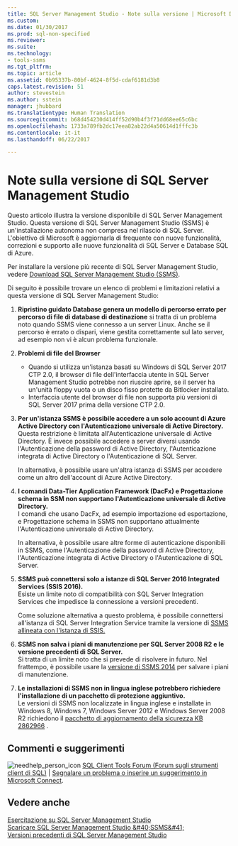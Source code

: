 ```yaml
---
title: SQL Server Management Studio - Note sulla versione | Microsoft Docs
ms.custom: 
ms.date: 01/30/2017
ms.prod: sql-non-specified
ms.reviewer: 
ms.suite: 
ms.technology:
- tools-ssms
ms.tgt_pltfrm: 
ms.topic: article
ms.assetid: 0b95337b-80bf-4624-8f5d-cdaf6181d3b8
caps.latest.revision: 51
author: stevestein
ms.author: sstein
manager: jhubbard
ms.translationtype: Human Translation
ms.sourcegitcommit: b68d454230d414ff52d90b4f3f71dd68ee65c6bc
ms.openlocfilehash: 1733a789fb2dc17eea82ab22d4a50614d1fffc3b
ms.contentlocale: it-it
ms.lasthandoff: 06/22/2017

---
```

# <a name="sql-server-management-studio----release-notes"></a>Note sulla versione di SQL Server Management Studio
Questo articolo illustra la versione disponibile di SQL Server Management Studio.  Questa versione di SQL Server Management Studio (SSMS) è un'installazione autonoma non compresa nel rilascio di SQL Server. L'obiettivo di Microsoft è aggiornarla di frequente con nuove funzionalità, correzioni e supporto alle nuove funzionalità di SQL Server e Database SQL di Azure.  
  
Per installare la versione più recente di SQL Server Management Studio, vedere [Download SQL Server Management Studio &#40;SSMS&#41;](../ssms/download-sql-server-management-studio-ssms.md).  
  
Di seguito è possibile trovare un elenco di problemi e limitazioni relativi a questa versione di SQL Server Management Studio:  

1. **Ripristino guidato Database genera un modello di percorso errato per percorso di file di database di destinazione** 
    si tratta di un problema noto quando SSMS viene connesso a un server Linux. Anche se il percorso è errato o dispari, viene gestita correttamente sul lato server, ad esempio non vi è alcun problema funzionale.

2. **Problemi di file del Browser**
    - Quando si utilizza un'istanza basati su Windows di SQL Server 2017 CTP 2.0, il browser di file dell'interfaccia utente in SQL Server Management Studio potrebbe non riuscire aprire, se il server ha un'unità floppy vuota o un disco fisso protette da Bitlocker installato. 
    - Interfaccia utente del browser di file non supporta più versioni di SQL Server 2017 prima della versione CTP 2.0.
    


3. **Per un'istanza SSMS è possibile accedere a un solo account di Azure Active Directory con l'Autenticazione universale di Active Directory.**  
    Questa restrizione è limitata all'Autenticazione universale di Active Directory. È invece possibile accedere a server diversi usando l'Autenticazione della password di Active Directory, l'Autenticazione integrata di Active Directory o l'Autenticazione di SQL Server.
    
    In alternativa, è possibile usare un'altra istanza di SSMS per accedere come un altro dell'account di Azure Active Directory. 
    
4. **I comandi Data-Tier Application Framework (DacFx) e Progettazione schema in SSM non supportano l'Autenticazione universale di Active Directory.**  
    I comandi che usano DacFx, ad esempio importazione ed esportazione, e Progettazione schema in SSMS non supportano attualmente l'Autenticazione universale di Active Directory.
    
    In alternativa, è possibile usare altre forme di autenticazione disponibili in SSMS, come l'Autenticazione della password di Active Directory, l'Autenticazione integrata di Active Directory o l'Autenticazione di SQL Server.

5. **SSMS può connettersi solo a istanze di SQL Server 2016 Integrated Services (SSIS 2016).**  
    Esiste un limite noto di compatibilità con SQL Server Integration Services che impedisce la connessione a versioni precedenti.
    
    Come soluzione alternativa a questo problema, è possibile connettersi all'istanza di SQL Server Integration Service tramite la versione di [SSMS allineata con l'istanza di SSIS.](../ssms/previous-sql-server-management-studio-releases.md) 
  
5. **SSMS non salva i piani di manutenzione per SQL Server 2008 R2 e le versione precedenti di SQL Server.**  
    Si tratta di un limite noto che si prevede di risolvere in futuro. Nel frattempo, è possibile usare la [versione di SSMS 2014](../ssms/previous-sql-server-management-studio-releases.md) per salvare i piani di manutenzione.  
    
5. **Le installazioni di SSMS non in lingua inglese potrebbero richiedere l'installazione di un pacchetto di protezione aggiuntivo.**  
Le versioni di SSMS non localizzate in lingua inglese e installate in Windows 8, Windows 7, Windows Server 2012 e Windows Server 2008 R2 richiedono il [pacchetto di aggiornamento della sicurezza KB 2862966](https://support.microsoft.com/en-us/kb/2862966) .
  
## <a name="feedback"></a>Commenti e suggerimenti  
  
![needhelp_person_icon](../ssms/media/needhelp_person_icon.png) [SQL Client Tools Forum (Forum sugli strumenti client di SQL)](https://social.msdn.microsoft.com/Forums/en-US/home?forum=sqltools) |  [Segnalare un problema o inserire un suggerimento in Microsoft Connect](https://connect.microsoft.com/SQLServer/Feedback).  
  
## <a name="see-also"></a>Vedere anche  
[Esercitazione su SQL Server Management Studio](../ssms/use-sql-server-management-studio.md)  
[Scaricare SQL Server Management Studio &amp;#40;SSMS&amp;#41;](../ssms/download-sql-server-management-studio-ssms.md)  
[Versioni precedenti di SQL Server Management Studio](../ssms/previous-sql-server-management-studio-releases.md)  

  

